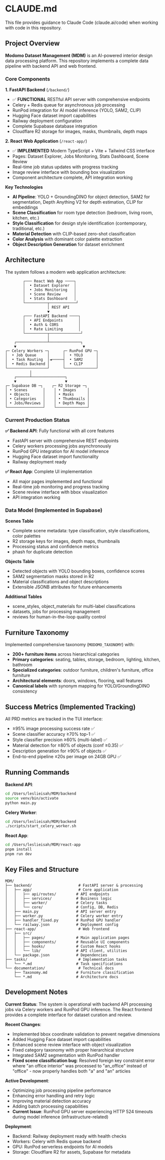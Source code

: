 # CLAUDE.md

This file provides guidance to Claude Code (claude.ai/code) when working with code in this repository.

## Project Overview

**Modomo Dataset Management (MDM)** is an AI-powered interior design data processing platform. This repository implements a complete data pipeline with backend API and web frontend.

### Core Components

**1. FastAPI Backend** (`/backend/`)
- ✅ **FUNCTIONAL** RESTful API server with comprehensive endpoints
- Celery + Redis queue for asynchronous job processing
- RunPod integration for AI model inference (YOLO, SAM2, CLIP)
- Hugging Face dataset import capabilities  
- Railway deployment configuration
- Complete Supabase database integration
- Cloudflare R2 storage for images, masks, thumbnails, depth maps

**2. React Web Application** (`/react-app/`)
- ✅ **IMPLEMENTED** Modern TypeScript + Vite + Tailwind CSS interface
- Pages: Dataset Explorer, Jobs Monitoring, Stats Dashboard, Scene Review
- Real-time job status updates with progress tracking
- Image review interface with bounding box visualization
- Component architecture complete, API integration working

**Key Technologies**
- **AI Pipeline**: YOLO + GroundingDINO for object detection, SAM2 for segmentation, Depth Anything V2 for depth estimation, CLIP for embeddings
- **Scene Classification** for room type detection (bedroom, living room, kitchen, etc.)
- **Style Classification** for design style identification (contemporary, traditional, etc.)
- **Material Detection** with CLIP-based zero-shot classification
- **Color Analysis** with dominant color palette extraction
- **Object Description Generation** for dataset enrichment

## Architecture

The system follows a modern web application architecture:

```
        ┌─── React Web App ────┐
        │  • Dataset Explorer  │
        │  • Jobs Monitoring   │
        │  • Scene Review      │
        │  • Stats Dashboard   │
        └──────────┬────────────┘
                   │ REST API
                   ▼
        ┌─── FastAPI Backend ────┐
        │  • API Endpoints       │
        │  • Auth & CORS         │
        │  • Rate Limiting       │
        └──────────┬──────────────┘
                   │
    ┌──────────────┴──────────────┐
    ▼                              ▼
┌─ Celery Workers ─┐      ┌─ RunPod GPU ─┐
│  • Job Queue     │      │  • YOLO      │
│  • Task Routing  │◄─────┤  • SAM2      │
│  • Redis Backend │      │  • CLIP      │
└──────────────────┘      └──────────────┘
           │
    ┌──────┴───────────────┐
    ▼                      ▼
┌─ Supabase DB ─┐    ┌─ R2 Storage ─┐
│ • Scenes       │    │ • Images     │
│ • Objects      │    │ • Masks      │
│ • Categories   │    │ • Thumbnails │
│ • Jobs/Reviews │    │ • Depth Maps │
└────────────────┘    └──────────────┘
```

### Current Production Status

**✅ Backend API**: Fully functional with all core features
- FastAPI server with comprehensive REST endpoints
- Celery workers processing jobs asynchronously  
- RunPod GPU integration for AI model inference
- Hugging Face dataset import functionality
- Railway deployment ready

**✅ React App**: Complete UI implementation
- All major pages implemented and functional
- Real-time job monitoring and progress tracking
- Scene review interface with bbox visualization
- API integration working

### Data Model (Implemented in Supabase)

**Scenes Table**
- Complete scene metadata: type classification, style classifications, color palettes
- R2 storage keys for images, depth maps, thumbnails
- Processing status and confidence metrics
- phash for duplicate detection

**Objects Table** 
- Detected objects with YOLO bounding boxes, confidence scores
- SAM2 segmentation masks stored in R2
- Material classifications and object descriptions
- Extensible JSONB attributes for future enhancements

**Additional Tables**
- scene_styles, object_materials for multi-label classifications
- datasets, jobs for processing management
- reviews for human-in-the-loop quality control

## Furniture Taxonomy

Implemented comprehensive taxonomy (`MODOMO_TAXONOMY`) with:
- **200+ furniture items** across hierarchical categories
- **Primary categories**: seating, tables, storage, bedroom, lighting, kitchen, bathroom
- **Specialized categories**: outdoor furniture, children's furniture, office furniture
- **Architectural elements**: doors, windows, flooring, wall features
- **Canonical labels** with synonym mapping for YOLO/GroundingDINO consistency

## Success Metrics (Implemented Tracking)

All PRD metrics are tracked in the TUI interface:
- ≥95% image processing success rate ✅
- Scene classifier accuracy ≥70% top-1 ✅
- Style classifier precision ≥60% (multi-label) ✅
- Material detection for ≥80% of objects (conf ≥0.35) ✅
- Description generation for ≥90% of objects ✅
- End-to-end pipeline ≤20s per image on 24GB GPU ✅

## Running Commands

**Backend API**:
```bash
cd /Users/leslieisah/MDM/backend
source venv/bin/activate
python main.py
```

**Celery Worker**:
```bash
cd /Users/leslieisah/MDM/backend
./scripts/start_celery_worker.sh
```

**React App**:
```bash
cd /Users/leslieisah/MDM/react-app
pnpm install
pnpm run dev
```

## Key Files and Structure

```
MDM/
├── backend/                     # FastAPI server & processing
│   ├── app/                     # Core application
│   │   ├── api/routes/         # API endpoints
│   │   ├── services/           # Business logic
│   │   ├── worker/             # Celery tasks
│   │   └── core/               # Config, DB, Redis
│   ├── main.py                 # API server entry
│   ├── worker.py               # Celery worker entry
│   ├── handler_fixed.py        # RunPod GPU handler
│   └── railway.json            # Deployment config
├── react-app/                   # Web frontend
│   ├── src/                    
│   │   ├── pages/              # Main application pages
│   │   ├── components/         # Reusable UI components
│   │   ├── hooks/              # Custom React hooks
│   │   └── lib/                # API client, utilities
│   └── package.json            # Dependencies
├── tasks/                       # Implementation tasks
│   └── *.md                    # Task specifications
└── documentation/               # Technical docs
    ├── Taxonomy.md             # Furniture classification
    └── *.md                    # Architecture docs
```

## Development Notes

**Current Status**: The system is operational with backend API processing jobs via Celery workers and RunPod GPU inference. The React frontend provides a complete interface for dataset curation and review.

**Recent Changes**:
- Implemented bbox coordinate validation to prevent negative dimensions
- Added Hugging Face dataset import capabilities  
- Enhanced scene review interface with object visualization
- Fixed category taxonomy with proper hierarchical structure
- Integrated SAM2 segmentation with RunPod handler
- **Fixed scene classification bug**: Resolved foreign key constraint error where "an office interior" was processed to "an_office" instead of "office" - now properly handles both "a" and "an" articles

**Active Development**:
- Optimizing job processing pipeline performance
- Enhancing error handling and retry logic
- Improving material detection accuracy
- Adding batch processing capabilities
- **Current Issue**: RunPod GPU server experiencing HTTP 524 timeouts during model inference (infrastructure-related)

**Deployment**:
- Backend: Railway deployment ready with health checks
- Workers: Celery with Redis queue backend
- GPU: RunPod serverless endpoints for AI models
- Storage: Cloudflare R2 for assets, Supabase for metadata